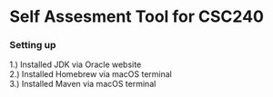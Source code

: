 # Self Assesment Tool for CSC240

### Setting up
1.) Installed JDK via Oracle website<br/> 
2.) Installed Homebrew via macOS terminal<br/> 
3.) Installed Maven via macOS terminal<br/>  
